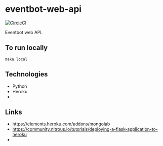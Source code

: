 eventbot-web-api
================

[![CircleCI](https://circleci.com/gh/duffj/eventbot-web-api.svg?style=svg)](https://circleci.com/gh/duffj/eventbot-web-api)

Eventbot web API.

To run locally
--------------

    make local


Technologies
------------

* Python
* Heroku
* 

Links
-----

* https://elements.heroku.com/addons/mongolab
* https://community.nitrous.io/tutorials/deploying-a-flask-application-to-heroku
* 
